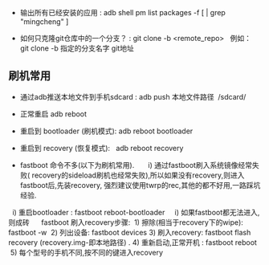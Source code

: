 - 输出所有已经安装的应用 :  adb shell pm list packages -f [ | grep "mingcheng" ]

- 如何只克隆git仓库中的一个分支？ : git clone -b <branch> <remote_repo>   例如： git clone -b 指定的分支名字 git地址


## 刷机常用
- 通过adb推送本地文件到手机sdcard : adb push 本地文件路径  /sdcard/

- 正常重启 adb reboot

- 重启到 bootloader (刷机模式):  adb reboot bootloader

- 重启到 recovery (恢复模式):    adb reboot recovery

- fastboot 命令不多(以下为刷机常用).  
     i) 通过fastboot刷入系统镜像经常失败( recovery的sideload刷机也经常失败),所以如果没有recovery,则进入fastboot后,先装recovery,
        强烈建议使用twrp的rec,其他的都不好用,一路踩坑经验.
        
     i) 重启bootloader : fastboot reboot-bootloader
     i) 如果fastboot都无法进入,则成砖
     
  fastboot 刷入recovery步骤:
  1) 擦除(相当于recovery下的wipe): fastboot -w
  2) 列出设备: fastboot devices
  3) 刷入recovery: fastboot flash recovery (recovery.img-即本地路径) .
  4) 重新启动,正常开机 : fastboot reboot
  5) 每个型号的手机不同,按不同的键进入recovery
 
  
